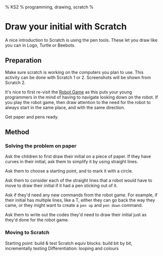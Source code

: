 % KS2
% programming, drawing, scratch
%

# Draw your initial with Scratch

A nice introduction to Scratch is using the pen tools. These let you draw like
you can in Logo, Turtle or Beebots.


## Preparation

Make sure scratch is working on the computers you plan to use. This activity can
be done with Scratch 1 or 2. Screenshots will be shown from Scratch 2.

It's nice to first re-visit the [Robot Game](robot.md) as this puts your young
programmers in the mind of having to navigate looking down on the robot. If you
play the robot game, then draw attention to the need for the robot to always
start in the same place, and with the same direction.

Get paper and pens ready.

## Method

### Solving the problem on paper

Ask the children to first draw their initial on a piece of paper. If they have
curves in their initial, ask them to simplify it by using straight lines.

Ask them to choose a starting point, and to mark it with a circle.

Ask them to consider each of the straight lines that a robot would have to move
to draw their initial if it had a pen sticking out of it.

Ask if they'd need any new commands from the robot game. For example, if their initial has multiple lines, like a T, either they can go back the way
they came, or they might want to create a `pen up` and `pen down` command.

Ask them to write out the codes they'd need to draw their initial just as they'd
done for the robot game.

### Moving to Scratch

Starting point: build & test
Scratch equiv blocks: build bit by bit, incrementally testing
Differentiation: looping and colours
